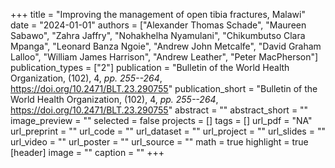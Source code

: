 +++
title = "Improving the management of open tibia fractures, Malawi"
date = "2024-01-01"
authors = ["Alexander Thomas Schade", "Maureen Sabawo", "Zahra Jaffry", "Nohakhelha Nyamulani", "Chikumbutso Clara Mpanga", "Leonard Banza Ngoie", "Andrew John Metcalfe", "David Graham Lalloo", "William James Harrison", "Andrew Leather", "Peter MacPherson"]
publication_types = ["2"]
publication = "Bulletin of the World Health Organization, (102), 4, _pp. 255--264_, https://doi.org/10.2471/BLT.23.290755"
publication_short = "Bulletin of the World Health Organization, (102), 4, _pp. 255--264_, https://doi.org/10.2471/BLT.23.290755"
abstract = ""
abstract_short = ""
image_preview = ""
selected = false
projects = []
tags = []
url_pdf = "NA"
url_preprint = ""
url_code = ""
url_dataset = ""
url_project = ""
url_slides = ""
url_video = ""
url_poster = ""
url_source = ""
math = true
highlight = true
[header]
image = ""
caption = ""
+++
